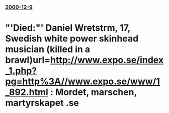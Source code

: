 ### [2000-12-9](/news/2000/12/9/index.md)

# "'Died:"' Daniel Wretstrm, 17, Swedish white power skinhead musician (killed in a brawl)<ref name=expo>url=http://www.expo.se/index_1.php?pg=http%3A//www.expo.se/www/1_892.html : Mordet, marschen, martyrskapet .se  



